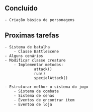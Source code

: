 ## Concluído
    - Criação básica de personagens

## Proximas tarefas
    - Sistema de batalha
        - Classe BattleScene
    - Alguns cenários
    - Modificar classe creature
        - Implementar metodos:
                 attack()
                 run()
                 specialAttack()
    
    - Estruturar melhor o sistema do jogo
        - Sistema de combate
        - Sistema de cenas
        - Eventos de encontrar item
        - Eventoa de loja
         